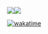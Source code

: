 <div align="center">
  <div style="display: flex; align-items: flex-start;">
    <img src="https://github-readme-stats.vercel.app/api/top-langs/?username=KIPASGTS&layout=compact&show_icons=true&title_color=ffffff&icon_color=34abeb&text_color=daf7dc&bg_color=151515"/>
    <img src="https://github-readme-stats.vercel.app/api?username=KIPASGTS&show_icons=true&title_color=ffffff&icon_color=34abeb&text_color=daf7dc&bg_color=151515" />
  </div>
</div>

[![wakatime](https://wakatime.com/badge/user/9d84add0-dc5d-4928-a991-6c17a6561b2b.svg)](https://wakatime.com/@9d84add0-dc5d-4928-a991-6c17a6561b2b)
